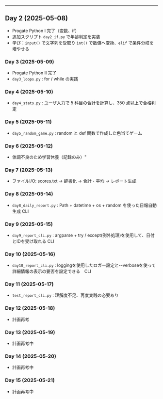 ---
## Day 2 (2025-05-08)
- Progate Python I 完了（変数、if）
- 追加スクリプト `day2_if.py` で年齢判定を実装
- 学び：`input()` で文字列を受取り `int()` で数値へ変換、`elif` で条件分岐を増やせる
### Day 3 (2025-05-09)
- Progate Python II 完了
- `day3_loops.py` : for / while の実践  
### Day 4 (2025-05-10)
- `day4_stats.py` : ユーザ入力で 5 科目の合計を計算し、350 点以上で合格判定
### Day 5 (2025-05-11)
- `day5_random_game.py` : random と def 関数で作成した色当てゲーム
### Day 6 (2025-05-12)
- 体調不良のため学習休養（記録のみ）"
### Day 7 (2025-05-13)
- ファイルI/O: scores.txt → 辞書化 → 合計・平均 → レポート生成
### Day 8 (2025-05-14)
- `day8_daily_report.py` : Path + datetime + os + random を使った日報自動生成 CLI
### Day 9 (2025-05-15)
- `day9_report_cli.py`  : argparse + try / except(例外処理)を使用して、日付とIDを受け取れる CLI
### Day 10 (2025-05-16)
- `day10_report_cli.py` : loggingを使用したロガー設定と--verboseを使って詳細情報の表示の要否を設定できる　CLI
### Day 11 (2025-05-17)
- `test_report_cli.py` : 理解度不足、再度実践の必要あり
### Day 12 (2025-05-18)
- 計画再考
### Day 13 (2025-05-19)
- 計画再考中
### Day 14 (2025-05-20)
- 計画再考中
### Day 15 (2025-05-21)
- 計画再考中